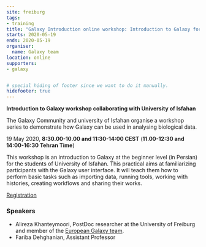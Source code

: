 ```yaml
---
site: freiburg
tags:
- training
title: "Galaxy Introduction online workshop: Introduction to Galaxy for the students of University of Isfahan"
starts: 2020-05-19
ends: 2020-05-19
organiser:
  name: Galaxy team
location: online
supporters:
- galaxy


# special hiding of footer since we want to do it manually.
hidefooter: true
---
```


**Introduction to Galaxy workshop collaborating with University of Isfahan**

The Galaxy Community and university of Isfahan organise a workshop series to demonstrate how Galaxy can be used in analysing biological data.


19 May 2020, **8:30.00-10.00 and 11:30-14:00 CEST** (**11.00-12:30 and 14:00-16:30 Tehran Time**)


This workshop is an introduction to Galaxy at the beginner level (in Persian) for the students of University of Isfahan. This practical aims at familiarizing participants with the Galaxy user interface. It will teach them how to perform basic tasks such as importing data, running tools, working with histories, creating workflows and sharing their works.

[Registration](https://docs.google.com/forms/d/16A7VkPK-L-ExCOnfcORP8nE-swohH6ulGKeaReFToZI/)

### Speakers

* Alireza Khanteymoori, PostDoc researcher at the University of Freiburg and member of the [European Galaxy team](https://usegalaxy-eu.github.io/freiburg/people).
* Fariba Dehghanian,  Assistant Professor 
